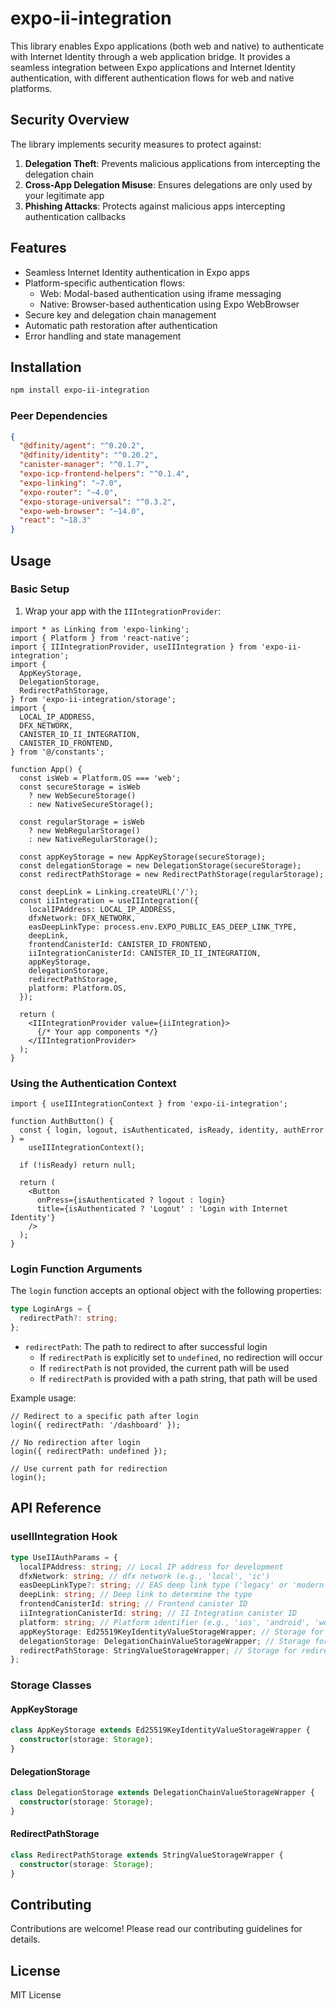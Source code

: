 # expo-ii-integration

This library enables Expo applications (both web and native) to authenticate with Internet Identity through a web application bridge. It provides a seamless integration between Expo applications and Internet Identity authentication, with different authentication flows for web and native platforms.

## Security Overview

The library implements security measures to protect against:

1. **Delegation Theft**: Prevents malicious applications from intercepting the delegation chain
2. **Cross-App Delegation Misuse**: Ensures delegations are only used by your legitimate app
3. **Phishing Attacks**: Protects against malicious apps intercepting authentication callbacks

## Features

- Seamless Internet Identity authentication in Expo apps
- Platform-specific authentication flows:
  - Web: Modal-based authentication using iframe messaging
  - Native: Browser-based authentication using Expo WebBrowser
- Secure key and delegation chain management
- Automatic path restoration after authentication
- Error handling and state management

## Installation

```bash
npm install expo-ii-integration
```

### Peer Dependencies

```json
{
  "@dfinity/agent": "^0.20.2",
  "@dfinity/identity": "^0.20.2",
  "canister-manager": "^0.1.7",
  "expo-icp-frontend-helpers": "^0.1.4",
  "expo-linking": "~7.0",
  "expo-router": "~4.0",
  "expo-storage-universal": "^0.3.2",
  "expo-web-browser": "~14.0",
  "react": "~18.3"
}
```

## Usage

### Basic Setup

1. Wrap your app with the `IIIntegrationProvider`:

```tsx
import * as Linking from 'expo-linking';
import { Platform } from 'react-native';
import { IIIntegrationProvider, useIIIntegration } from 'expo-ii-integration';
import {
  AppKeyStorage,
  DelegationStorage,
  RedirectPathStorage,
} from 'expo-ii-integration/storage';
import {
  LOCAL_IP_ADDRESS,
  DFX_NETWORK,
  CANISTER_ID_II_INTEGRATION,
  CANISTER_ID_FRONTEND,
} from '@/constants';

function App() {
  const isWeb = Platform.OS === 'web';
  const secureStorage = isWeb
    ? new WebSecureStorage()
    : new NativeSecureStorage();

  const regularStorage = isWeb
    ? new WebRegularStorage()
    : new NativeRegularStorage();

  const appKeyStorage = new AppKeyStorage(secureStorage);
  const delegationStorage = new DelegationStorage(secureStorage);
  const redirectPathStorage = new RedirectPathStorage(regularStorage);

  const deepLink = Linking.createURL('/');
  const iiIntegration = useIIIntegration({
    localIPAddress: LOCAL_IP_ADDRESS,
    dfxNetwork: DFX_NETWORK,
    easDeepLinkType: process.env.EXPO_PUBLIC_EAS_DEEP_LINK_TYPE,
    deepLink,
    frontendCanisterId: CANISTER_ID_FRONTEND,
    iiIntegrationCanisterId: CANISTER_ID_II_INTEGRATION,
    appKeyStorage,
    delegationStorage,
    redirectPathStorage,
    platform: Platform.OS,
  });

  return (
    <IIIntegrationProvider value={iiIntegration}>
      {/* Your app components */}
    </IIIntegrationProvider>
  );
}
```

### Using the Authentication Context

```tsx
import { useIIIntegrationContext } from 'expo-ii-integration';

function AuthButton() {
  const { login, logout, isAuthenticated, isReady, identity, authError } =
    useIIIntegrationContext();

  if (!isReady) return null;

  return (
    <Button
      onPress={isAuthenticated ? logout : login}
      title={isAuthenticated ? 'Logout' : 'Login with Internet Identity'}
    />
  );
}
```

### Login Function Arguments

The `login` function accepts an optional object with the following properties:

```typescript
type LoginArgs = {
  redirectPath?: string;
};
```

- `redirectPath`: The path to redirect to after successful login
  - If `redirectPath` is explicitly set to `undefined`, no redirection will occur
  - If `redirectPath` is not provided, the current path will be used
  - If `redirectPath` is provided with a path string, that path will be used

Example usage:

```tsx
// Redirect to a specific path after login
login({ redirectPath: '/dashboard' });

// No redirection after login
login({ redirectPath: undefined });

// Use current path for redirection
login();
```

## API Reference

### useIIIntegration Hook

```typescript
type UseIIAuthParams = {
  localIPAddress: string; // Local IP address for development
  dfxNetwork: string; // dfx network (e.g., 'local', 'ic')
  easDeepLinkType?: string; // EAS deep link type ('legacy' or 'modern')
  deepLink: string; // Deep link to determine the type
  frontendCanisterId: string; // Frontend canister ID
  iiIntegrationCanisterId: string; // II Integration canister ID
  platform: string; // Platform identifier (e.g., 'ios', 'android', 'web')
  appKeyStorage: Ed25519KeyIdentityValueStorageWrapper; // Storage for app's key identity
  delegationStorage: DelegationChainValueStorageWrapper; // Storage for delegation chain
  redirectPathStorage: StringValueStorageWrapper; // Storage for redirect path after login
};
```

### Storage Classes

#### AppKeyStorage

```typescript
class AppKeyStorage extends Ed25519KeyIdentityValueStorageWrapper {
  constructor(storage: Storage);
}
```

#### DelegationStorage

```typescript
class DelegationStorage extends DelegationChainValueStorageWrapper {
  constructor(storage: Storage);
}
```

#### RedirectPathStorage

```typescript
class RedirectPathStorage extends StringValueStorageWrapper {
  constructor(storage: Storage);
}
```

## Contributing

Contributions are welcome! Please read our contributing guidelines for details.

## License

MIT License
